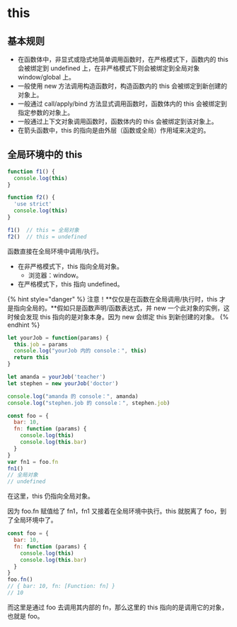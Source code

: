 # this

## 基本规则

* 在函数体中，非显式或隐式地简单调用函数时，在严格模式下，函数内的 this 会被绑定到 undefined 上，在非严格模式下则会被绑定到全局对象 window/global 上。
* 一般使用 new 方法调用构造函数时，构造函数内的 this 会被绑定到新创建的对象上。
* 一般通过 call/apply/bind 方法显式调用函数时，函数体内的 this 会被绑定到指定参数的对象上。
* 一般通过上下文对象调用函数时，函数体内的 this 会被绑定到该对象上。
* 在箭头函数中，this 的指向是由外层（函数或全局）作用域来决定的。

## 全局环境中的 this

```javascript
function f1() {
  console.log(this)
}

function f2() {
  'use strict'
  console.log(this)
}

f1()  // this = 全局对象
f2()  // this = undefined
```

函数直接在全局环境中调用/执行。

* 在非严格模式下，this 指向全局对象。
  * 浏览器：window。
* 在严格模式下，this 指向 undefined。

{% hint style="danger" %}
注意！**仅仅是在函数在全局调用/执行时，this 才是指向全局的。**假如只是函数声明/函数表达式，并 new 一个此对象的实例，这时候会发现 this 指向的是对象本身。因为 new 会绑定 this 到新创建的对象。
{% endhint %}

```javascript
let yourJob = function(params) {
  this.job = params
  console.log("yourJob 内的 console：", this)
  return this
}

let amanda = yourJob('teacher')
let stephen = new yourJob('doctor')

console.log("amanda 的 console：", amanda)
console.log("stephen.job 的 console：", stephen.job)
```



```javascript
const foo = {
  bar: 10,
  fn: function (params) {
    console.log(this)
    console.log(this.bar)
  }
}
var fn1 = foo.fn
fn1()
// 全局对象
// undefined
```

在这里，this 仍指向全局对象。

因为 foo.fn 赋值给了 fn1，fn1 又接着在全局环境中执行。this 就脱离了 foo，到了全局环境中了。

```javascript
const foo = {
  bar: 10,
  fn: function (params) {
    console.log(this)
    console.log(this.bar)
  }
}
foo.fn()
// { bar: 10, fn: [Function: fn] }
// 10
```

而这里是通过 foo 去调用其内部的 fn，那么这里的 this 指向的是调用它的对象，也就是 foo。

